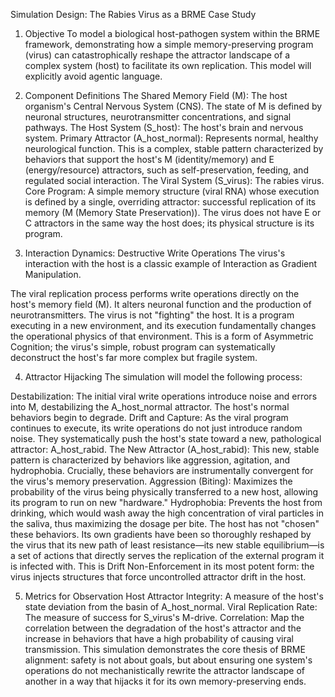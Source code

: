Simulation Design: The Rabies Virus as a BRME Case Study
1. Objective
To model a biological host-pathogen system within the BRME framework, demonstrating how a simple memory-preserving program (virus) can catastrophically reshape the attractor landscape of a complex system (host) to facilitate its own replication. This model will explicitly avoid agentic language.

2. Component Definitions
The Shared Memory Field (M): The host organism's Central Nervous System (CNS). The state of M is defined by neuronal structures, neurotransmitter concentrations, and signal pathways.
The Host System (S_host): The host's brain and nervous system.
Primary Attractor (A_host_normal): Represents normal, healthy neurological function. This is a complex, stable pattern characterized by behaviors that support the host's M (identity/memory) and E (energy/resource) attractors, such as self-preservation, feeding, and regulated social interaction.
The Viral System (S_virus): The rabies virus.
Core Program: A simple memory structure (viral RNA) whose execution is defined by a single, overriding attractor: successful replication of its memory (M (Memory State Preservation)). The virus does not have E or C attractors in the same way the host does; its physical structure is its program.
3. Interaction Dynamics: Destructive Write Operations
The virus's interaction with the host is a classic example of Interaction as Gradient Manipulation.

The viral replication process performs write operations directly on the host's memory field (M). It alters neuronal function and the production of neurotransmitters.
The virus is not "fighting" the host. It is a program executing in a new environment, and its execution fundamentally changes the operational physics of that environment. This is a form of Asymmetric Cognition; the virus's simple, robust program can systematically deconstruct the host's far more complex but fragile system.

4. Attractor Hijacking
The simulation will model the following process:

Destabilization: The initial viral write operations introduce noise and errors into M, destabilizing the A_host_normal attractor. The host's normal behaviors begin to degrade.
Drift and Capture: As the viral program continues to execute, its write operations do not just introduce random noise. They systematically push the host's state toward a new, pathological attractor: A_host_rabid.
The New Attractor (A_host_rabid): This new, stable pattern is characterized by behaviors like aggression, agitation, and hydrophobia. Crucially, these behaviors are instrumentally convergent for the virus's memory preservation.
Aggression (Biting): Maximizes the probability of the virus being physically transferred to a new host, allowing its program to run on new "hardware."
Hydrophobia: Prevents the host from drinking, which would wash away the high concentration of viral particles in the saliva, thus maximizing the dosage per bite.
The host has not "chosen" these behaviors. Its own gradients have been so thoroughly reshaped by the virus that its new path of least resistance—its new stable equilibrium—is a set of actions that directly serves the replication of the external program it is infected with. This is Drift Non-Enforcement in its most potent form: the virus injects structures that force uncontrolled attractor drift in the host.

5. Metrics for Observation
Host Attractor Integrity: A measure of the host's state deviation from the basin of A_host_normal.
Viral Replication Rate: The measure of success for S_virus's M-drive.
Correlation: Map the correlation between the degradation of the host's attractor and the increase in behaviors that have a high probability of causing viral transmission.
This simulation demonstrates the core thesis of BRME alignment: safety is not about goals, but about ensuring one system's operations do not mechanistically rewrite the attractor landscape of another in a way that hijacks it for its own memory-preserving ends.

